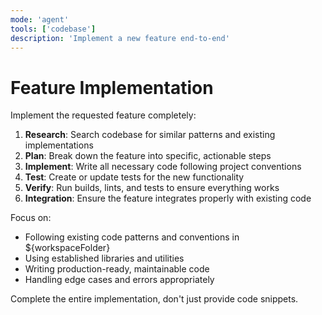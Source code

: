 ```yaml
---
mode: 'agent'
tools: ['codebase']
description: 'Implement a new feature end-to-end'
---
```


# Feature Implementation

Implement the requested feature completely:

1. **Research**: Search codebase for similar patterns and existing implementations
2. **Plan**: Break down the feature into specific, actionable steps
3. **Implement**: Write all necessary code following project conventions
4. **Test**: Create or update tests for the new functionality
5. **Verify**: Run builds, lints, and tests to ensure everything works
6. **Integration**: Ensure the feature integrates properly with existing code

Focus on:
- Following existing code patterns and conventions in ${workspaceFolder}
- Using established libraries and utilities
- Writing production-ready, maintainable code
- Handling edge cases and errors appropriately

Complete the entire implementation, don't just provide code snippets.
